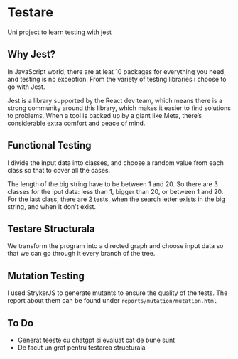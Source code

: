 # Testare

Uni project to learn testing with jest

## Why Jest?

In JavaScript world, there are at leat 10 packages for everything you need, and testing is no exception. From the variety of testing libraries i choose to go with Jest.

Jest is a library supported by the React dev team, which means there is a strong community around this library, which makes it easier to find solutions to problems. When a tool is backed up by a giant like Meta, there’s considerable extra comfort and peace of mind.

## Functional Testing

I divide the input data into classes, and choose a random value from each class so that
to cover all the cases.

The length of the big string have to be between 1 and 20. So there are 3 classes for the iput data: less than 1, bigger than 20, or between 1 and 20. For the last class, there are 2 tests, when the search letter exists in the big string, and when it don't exist.

## Testare Structurala

We transform the program into a directed graph and choose input data so that we can go through it
every branch of the tree.

## Mutation Testing

I used StrykerJS to generate mutants to ensure the quality of the tests. The report about them can be found under `reports/mutation/mutation.html`

## To Do

- Generat teeste cu chatgpt si evaluat cat de bune sunt
- De facut un graf pentru testarea structurala
